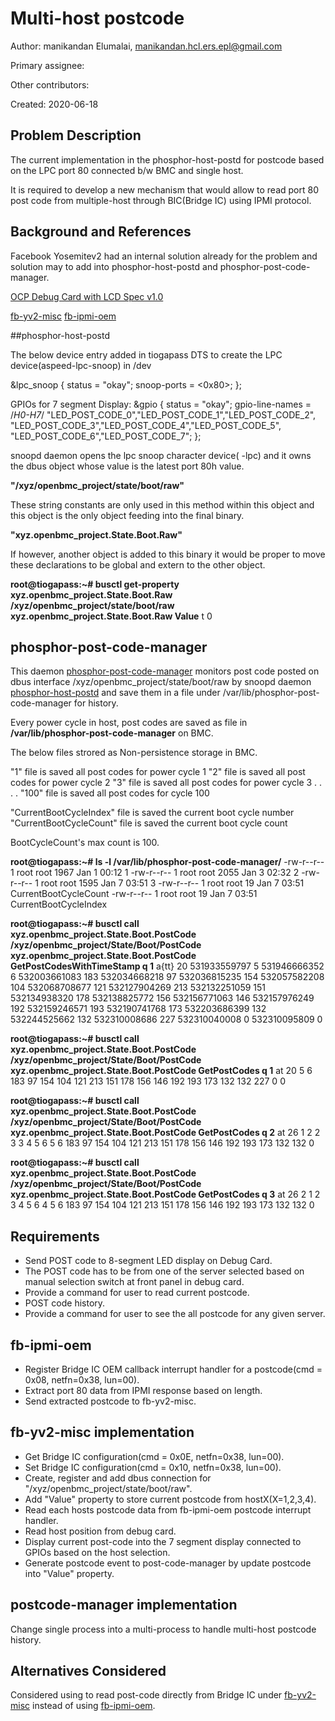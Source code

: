 # Multi-host postcode

Author:
  manikandan Elumalai, [manikandan.hcl.ers.epl@gmail.com](mailto:manikandan.hcl.ers.epl@gmail.com)

Primary assignee:
  
Other contributors:

Created:
  2020-06-18

## Problem Description

The current implementation in the phosphor-host-postd for postcode based on the LPC port 80 
connected b/w BMC and single host.

It is required to develop a new mechanism that would allow to read port 80 post code 
from multiple-host through BIC(Bridge IC) using IPMI protocol.

## Background and References

Facebook Yosemitev2 had an internal solution already for the problem and solution may to add 
into phosphor-host-postd and phosphor-post-code-manager. 

[OCP Debug Card with LCD Spec v1.0](http://files.opencompute.org/oc/public.php?service=files&t=4d86c4bcd365cd733ee1c4fa129bafca&download)

[fb-yv2-misc](https://github.com/HCLOpenBMC/fb-yv2-misc)
[fb-ipmi-oem](https://github.com/openbmc/fb-ipmi-oem)


##phosphor-host-postd


The below device entry added in tiogapass DTS to create the LPC device(aspeed-lpc-snoop) in /dev

&lpc_snoop {
    status = "okay";
    snoop-ports = <0x80>;
};

GPIOs for 7 segment Display:
&gpio {
       status = "okay";
       gpio-line-names =
       /*H0-H7*/       "LED_POST_CODE_0","LED_POST_CODE_1","LED_POST_CODE_2",
                       "LED_POST_CODE_3","LED_POST_CODE_4","LED_POST_CODE_5",
                       "LED_POST_CODE_6","LED_POST_CODE_7";
}; 

snoopd daemon opens the lpc snoop character device( -lpc) and it owns the dbus object
whose value is the latest port 80h value.

**"/xyz/openbmc_project/state/boot/raw"**

These string constants are only used in this method within this object
and this object is the only object feeding into the final binary.

**"xyz.openbmc_project.State.Boot.Raw"**

If however, another object is added to this binary it would be proper
to move these declarations to be global and extern to the other object.

**root@tiogapass:~# busctl get-property xyz.openbmc_project.State.Boot.Raw /xyz/openbmc_project/state/boot/raw xyz.openbmc_project.State.Boot.Raw Value**
t 0

## phosphor-post-code-manager 

This daemon [phosphor-post-code-manager](https://github.com/openbmc/phosphor-post-code-manager) monitors post code posted on dbus interface /xyz/openbmc_project/state/boot/raw by snoopd daemon [phosphor-host-postd](https://github.com/openbmc/phosphor-host-postd)
and save them in a file under /var/lib/phosphor-post-code-manager for history.

Every power cycle in host, post codes are saved as file in **/var/lib/phosphor-post-code-manager** on BMC.

The below files strored as Non-persistence storage in BMC.
 
  "1" file is saved all post codes for power cycle 1
  "2" file is saved all post codes for power cycle 2
  "3" file is saved all post codes for power cycle 3
   .                                         .
   .                                         .
  "100" file is saved all post codes for cycle 100

  "CurrentBootCycleIndex" file is saved the current boot cycle number
  "CurrentBootCycleCount" file is saved the current boot cycle count

BootCycleCount's max count is 100.

**root@tiogapass:~# ls -l  /var/lib/phosphor-post-code-manager/**
-rw-r--r--    1 root     root          1967 Jan  1 00:12 1
-rw-r--r--    1 root     root          2055 Jan  3 02:32 2
-rw-r--r--    1 root     root          1595 Jan  7 03:51 3
-rw-r--r--    1 root     root            19 Jan  7 03:51 CurrentBootCycleCount
-rw-r--r--    1 root     root            19 Jan  7 03:51 CurrentBootCycleIndex

**root@tiogapass:~# busctl call xyz.openbmc_project.State.Boot.PostCode /xyz/openbmc_project/State/Boot/PostCode xyz.openbmc_project.State.Boot.PostCode GetPostCodesWithTimeStamp q 1**
a{tt} 20 531933559797 5 531946666352 6 532003661083 183 532034668218 97 532036815235 154 532057582208 104 532068708677 121 532127904269 213 532132251059 151 532134938320 178 532138825772 156 532156771063 146 532157976249 192 532159246571 193 532190741768 173 532203686399 132 532244525662 132 532310008686 227 532310040008 0 532310095809 0

**root@tiogapass:~# busctl call xyz.openbmc_project.State.Boot.PostCode /xyz/openbmc_project/State/Boot/PostCode xyz.openbmc_project.State.Boot.PostCode GetPostCodes q 1**
at 20 5 6 183 97 154 104 121 213 151 178 156 146 192 193 173 132 132 227 0 0

**root@tiogapass:~# busctl call xyz.openbmc_project.State.Boot.PostCode /xyz/openbmc_project/State/Boot/PostCode xyz.openbmc_project.State.Boot.PostCode GetPostCodes q 2**
at 26 1 2 2 3 3 4 5 6 5 6 183 97 154 104 121 213 151 178 156 146 192 193 173 132 132 0

**root@tiogapass:~# busctl call xyz.openbmc_project.State.Boot.PostCode /xyz/openbmc_project/State/Boot/PostCode xyz.openbmc_project.State.Boot.PostCode GetPostCodes q 3**
at 26 2 1 2 3 4 5 6 4 5 6 183 97 154 104 121 213 151 178 156 146 192 193 173 132 132 0

## Requirements

 - Send POST code to 8-segment LED display on Debug Card.
 -  The POST code has to be from one of the server selected based on manual selection switch at front panel in debug card.
 - Provide a command for user to read current postcode.
 - POST code history.
 - Provide a command for user to see the all postcode for any given server.

##  fb-ipmi-oem

 - Register Bridge IC OEM callback interrupt handler for a postcode(cmd = 0x08, netfn=0x38, lun=00).
 - Extract port 80 data from IPMI response based on length.
 - Send extracted postcode to fb-yv2-misc.

## fb-yv2-misc implementation

 - Get Bridge IC configuration(cmd = 0x0E, netfn=0x38, lun=00).
 - Set Bridge IC configuration(cmd = 0x10, netfn=0x38, lun=00).
 - Create, register and add dbus connection for "/xyz/openbmc_project/state/boot/raw".
 - Add "Value" property to store current postcode from hostX(X=1,2,3,4).
 - Read each hosts postcode data from fb-ipmi-oem postcode interrupt handler.
 - Read host position from debug card.
 - Display current post-code into the 7 segment display connected to GPIOs based on the host selection.
 - Generate postcode event to post-code-manager by update postcode into "Value" property.

## postcode-manager implementation
Change single process into a multi-process to handle multi-host postcode history.

## Alternatives Considered
Considered using to read post-code directly from Bridge IC under [fb-yv2-misc](https://github.com/HCLOpenBMC/fb-yv2-misc) instead of using [fb-ipmi-oem](https://github.com/openbmc/fb-ipmi-oem).
<!--stackedit_data:
eyJoaXN0b3J5IjpbLTg5NDE1NzYwNywtMjA3MDk2MTM5Ml19
-->